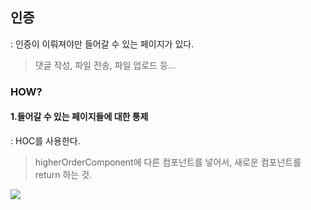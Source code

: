 ## 인증
: 인증이 이뤄져야만 들어갈 수 있는 페이지가 있다.
> 댓글 작성, 파일 전송, 파일 업로드 등...
### HOW?
#### 1.들어갈 수 있는 페이지들에 대한 통제
: HOC를 사용한다.
> higherOrderComponent에 다른 컴포넌트를 넣어서, 새로운 컴포넌트를 return 하는 것.
<img src="/img/hocc.PNG">

